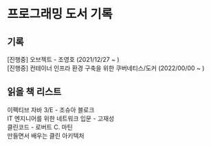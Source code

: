# 프로그래밍 도서 기록

## 기록
[진행중] 오브젝트 - 조영호 (2021/12/27 ~ )<br>
[진행중] 컨테이너 인프라 환경 구축을 위한 쿠버네티스/도커 (2022/00/00 ~ )

## 읽을 책 리스트
이펙티브 자바 3/E - 조슈아 블로크 <br>
IT 엔지니어를 위한 네트워크 입문 - 고재성<br>
클린코드 - 로버트 C. 마틴<br>
만들면서 배우는 클린 아키텍처<br>
